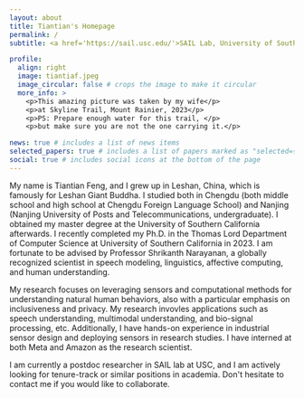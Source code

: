 ```yaml
---
layout: about
title: Tiantian's Homepage
permalink: /
subtitle: <a href='https://sail.usc.edu/'>SAIL Lab, University of Southern California</a>. tiantiaf@usc.edu

profile:
  align: right
  image: tiantiaf.jpeg
  image_circular: false # crops the image to make it circular
  more_info: >
    <p>This amazing picture was taken by my wife</p>
    <p>at Skyline Trail, Mount Rainier, 2023</p>
    <p>PS: Prepare enough water for this trail, </p>
    <p>but make sure you are not the one carrying it.</p>

news: true # includes a list of news items
selected_papers: true # includes a list of papers marked as "selected={true}"
social: true # includes social icons at the bottom of the page
---
```


My name is Tiantian Feng, and I grew up in Leshan, China, which is famously for Leshan Giant Buddha. I studied both in Chengdu (both middle school and high school at Chengdu Foreign Language School) and Nanjing (Nanjing University of Posts and Telecommunications, undergraduate). I obtained my master degree at the University of Southern California afterwards. I recently completed my Ph.D. in the Thomas Lord Department of Computer Science at University of Southern California in 2023. I am fortunate to be advised by Professor Shrikanth Narayanan, a globally recognized scientist in speech modeling, linguistics, affective computing, and human understanding. 


My research focuses on leveraging sensors and computational methods for understanding natural human behaviors, also with a particular emphasis on inclusiveness and privacy. My research invovles applications such as speech understanding, multimodal understanding, and bio-signal processing, etc. Additionally, I have hands-on experience in industrial sensor design and deploying sensors in research studies. I have interned at both Meta and Amazon as the research scientist. 


I am currently a postdoc researcher in SAIL lab at USC, and I am actively looking for tenure-track or similar positions in academia. Don't hesitate to contact me if you would like to collaborate.


